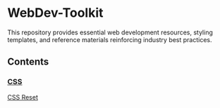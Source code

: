 # WebDev-Toolkit

This repository provides essential web development resources, styling templates, and reference materials reinforcing industry best practices.

## Contents

### [CSS](https://github.com/acdemichele/WebDev-Toolkit/tree/main/CSS)

[CSS Reset](https://github.com/acdemichele/WebDev-Toolkit/blob/main/CSS/cssReset.css)
